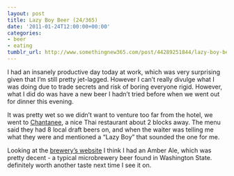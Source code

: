 ```yaml
---
layout: post
title: Lazy Boy Beer (24/365)
date: '2011-01-24T12:00:00+00:00'
categories:
- beer
- eating
tumblr_url: http://www.somethingnew365.com/post/44289251844/lazy-boy-beer-24365
---
```

I had an insanely productive day today at work, which was very surprising given that I’m still pretty jet-lagged. However I can’t really divulge what I was doing due to trade secrets and risk of boring everyone rigid. However, what I did do was have a new beer I hadn’t tried before when we went out for dinner this evening.

It was pretty wet so we didn’t want to venture too far from the hotel, we went to [Chantanee](http://www.chantanee.com/), a nice Thai restaurant about 2 blocks away. The menu said they had 8 local draft beers on, and when the waiter was telling me what they were and mentioned a “Lazy Boy” that sounded the one for me.

Looking at the [brewery’s website](http://www.lazyboybrewing.com/) I think I had an Amber Ale, which was pretty decent - a typical microbrewery beer found in Washington State. definitely worth another taste next time I see it on.
